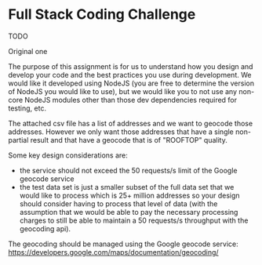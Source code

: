 # Full Stack Coding Challenge

TODO

Original one

The purpose of this assignment is for us to understand how you design and develop your code and the best practices you use during development. We would like it developed using NodeJS (you are free to determine the version of NodeJS you would like to use), but we would like you to not use any non-core NodeJS modules other than those dev dependencies required for testing, etc.

The attached csv file has a list of addresses and we want to geocode those addresses. However we only want those addresses that have a single non-partial result and that have a geocode that is of "ROOFTOP" quality.

Some key design considerations are:
- the service should not exceed the 50 requests/s limit of the Google geocode service
- the test data set is just a smaller subset of the full data set that we would like to process which is 25+ million addresses so your design should consider having to process that level of data (with the assumption that we would be able to pay the necessary processing charges to still be able to maintain a 50 requests/s throughput with the geocoding api).

The geocoding should be managed using the Google geocode service:
https://developers.google.com/maps/documentation/geocoding/ 

